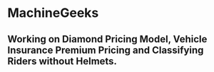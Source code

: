 # MachineGeeks

## Working on Diamond Pricing Model, Vehicle Insurance Premium Pricing and Classifying Riders without Helmets.
